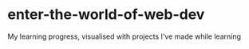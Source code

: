 # enter-the-world-of-web-dev
My learning progress, visualised with projects I've made while learning
